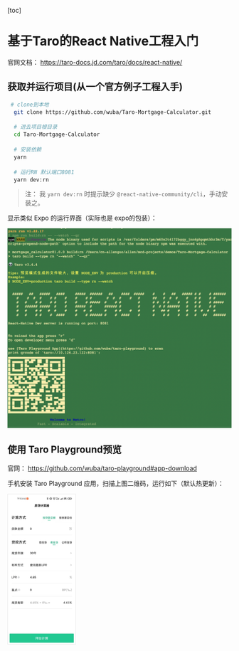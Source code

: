 [toc]
# 基于Taro的React Native工程入门

官网文档： https://taro-docs.jd.com/taro/docs/react-native/


## 获取并运行项目(从一个官方例子工程入手)

```bash
 # clone到本地
  git clone https://github.com/wuba/Taro-Mortgage-Calculator.git
  
  # 进去项目根目录
  cd Taro-Mortgage-Calculator
  
  # 安装依赖
  yarn
  
  # 运行RN 默认端口8081
  yarn dev:rn
```

> 注： 我 `yarn dev:rn` 时提示缺少 `@react-native-community/cli`，手动安装之。

显示类似 Expo 的运行界面（实际也是 expo的包装）：

<img src="images/image-20220402154346318.png" alt="image-20220402154346318" style="zoom:50%;" />

## 使用 Taro Playground预览

  官网： https://github.com/wuba/taro-playground#app-download

手机安装 Taro Playground 应用，扫描上图二维码，运行如下（默认热更新）：

<img src="images/image-20220402155121423.png" alt="image-20220402155121423" style="zoom:33%;border:1px solid #eaeaea" />
